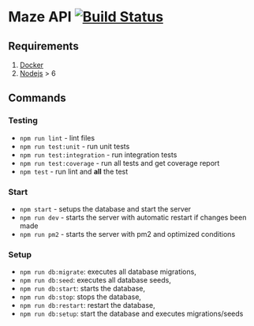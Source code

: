 # Maze API [![Build Status](https://travis-ci.org/wearereasonablepeople/maze-api.svg?branch=master)](https://travis-ci.org/wearereasonablepeople/maze-api)

## Requirements

1. [Docker](https://docs.docker.com/)
1. [Nodejs](https://nodejs.org/en/) > 6

## Commands

### Testing
- `npm run lint` - lint files
- `npm run test:unit` - run unit tests
- `npm run test:integration` - run integration tests
- `npm run test:coverage` - run all tests and get coverage report
- `npm test` - run lint and **all** the test

### Start
- `npm start` - setups the database and start the server
- `npm run dev` - starts the server with automatic restart if changes been made
- `npm run pm2` - starts the server with pm2 and optimized conditions

### Setup
- `npm run db:migrate`: executes all database migrations,
- `npm run db:seed`: executes all database seeds,
- `npm run db:start`: starts the database,
- `npm run db:stop`: stops the database,
- `npm run db:restart`: restart the database,
- `npm run db:setup`: start the database and executes migrations/seeds
